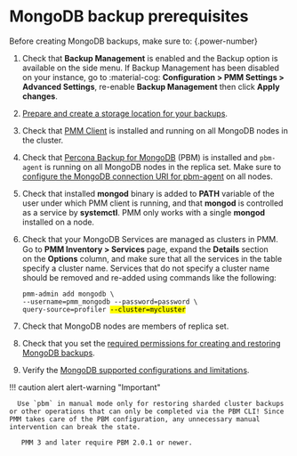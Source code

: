 # MongoDB backup prerequisites

Before creating MongoDB backups, make sure to:
{.power-number}

1. Check that **Backup Management** is enabled and the <i class="uil uil-history"></i> Backup option is available on the side menu. If Backup Management has been disabled on your instance, go to :material-cog: **Configuration > PMM Settings > Advanced Settings**, re-enable **Backup Management**  then click **Apply changes**.
2. [Prepare and create a storage location for your backups](../prepare_storage_location.md).
3. Check that [PMM Client](../../install-pmm/install-pmm-client/index.md) is installed and running on all MongoDB nodes in the cluster.
4. Check that [Percona Backup for MongoDB](https://docs.percona.com/percona-backup-mongodb/index.html) (PBM) is installed and `pbm-agent` is running on all MongoDB nodes in the replica set. Make sure to [configure the MongoDB connection URI for pbm-agent](https://docs.percona.com/percona-backup-mongodb/install/initial-setup.html#set-the-mongodb-connection-uri-for-pbm-agent) on all nodes.
5. Check that installed **mongod** binary is added to **PATH** variable of the user under which PMM client is running, and that **mongod** is controlled as a service by **systemctl**. PMM only works with a single **mongod** installed on a node.
6. Check that your MongoDB Services are managed as clusters in PMM. Go to **PMM Inventory > Services** page, expand the **Details** section <image src="../../images/arrow-downward.ico" width="15px" aria-label="downward arrow"/> on the **Options** column, and make sure that all the services in the table specify a cluster name.
Services that do not specify a cluster name should be removed and re-added using commands like the following:
   <pre><code>pmm-admin add mongodb \
   --username=pmm_mongodb --password=password \
   query-source=profiler <mark>--cluster=mycluster</mark></code></pre>

7. Check that MongoDB nodes are members of replica set.
8. Check that you set the [required permissions for creating and restoring MongoDB backups](../../install-pmm/install-pmm-client/connect-database/mongodb.md#create-user-and-assign-created-role).
9. Verify the [MongoDB supported configurations and limitations](mongodb_limitations.md).

!!! caution alert alert-warning "Important"

      Use `pbm` in manual mode only for restoring sharded cluster backups or other operations that can only be completed via the PBM CLI! Since PMM takes care of the PBM configuration, any unnecessary manual intervention can break the state.

       PMM 3 and later require PBM 2.0.1 or newer.